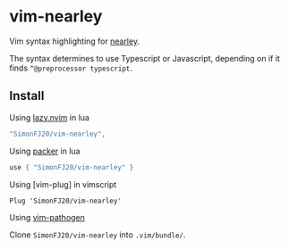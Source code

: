 # vim-nearley

Vim syntax highlighting for [nearley](https://github.com/kach/nearley).

The syntax determines to use Typescript or Javascript, depending on if it finds `^@preprocessor typescript`.

## Install

Using [lazy.nvim](https://github.com/folke/lazy.nvim) in lua
```lua
"SimonFJ20/vim-nearley",
```

Using [packer](https://github.com/wbthomason/packer.nvim) in lua
```lua
use { "SimonFJ20/vim-nearley" }
```

Using [vim-plug] in vimscript
```vim
Plug 'SimonFJ20/vim-nearley'
```

Using [vim-pathogen](https://github.com/tpope/vim-pathogen)

Clone `SimonFJ20/vim-nearley` into `.vim/bundle/`.

